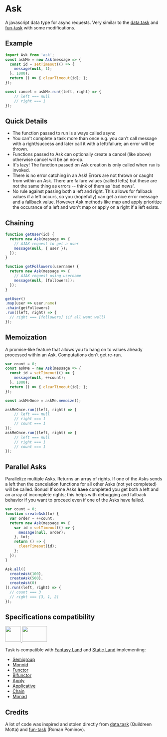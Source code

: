 # Ask

A javascript data type for async requests. Very similar to the [data.task](https://github.com/folktale/data.task) and [fun-task](https://github.com/rpominov/fun-task) with some modifications.

## Example
```javascript
import Ask from 'ask';
const askMe = new Ask(message => {
  const id = setTimeout(() => {
    message(null, 1);
  }, 1000);
  return () => { clearTimeout(id); };
});

const cancel = askMe.run((left, right) => {
    // left === null
    // right === 1
});
```

## Quick Details
- The function passed to run is always called async
- You can't complete a task more than once e.g. you can't call message with a right/success and later call it with a left/failure; an error will be thrown.
- Functions passed to Ask can optionally create a cancel (like above) otherwise cancel will be an no-op.
- It's lazy! The function passed on Ask creation is only called when `run` is invoked.
- There is no error catching in an Ask! Errors are not thrown or caught from within an Ask. There are failure values (called lefts) but these are not the same thing as errors -- think of them as 'bad news'.
- No rule against passing both a left and right. This allows for fallback values if a left occurs, so you (hopefully) can get a nice error message and a fallback value. However Ask methods like map and apply prioritize the occurance of a left and won't map or apply on a right if a left exists.

## Chaining

```javascript
function getUser(id) {
  return new Ask(message => {
    // AJAX request to get a user
    message(null, { user });
  });
}

function getFollowers(username) {
  return new Ask(message => {
    // AJAX request using username
    message(null, [followers]);
  });
}

getUser()
.map(user => user.name)
.chain(getFollowers)
.run((left, right) => {
  // right === [followers] (if all went well)
});
```

## Memoization

A promise-like feature that allows you to hang on to values already processed within an Ask. Computations don't get re-run.

```javascript
var count = 0;
const askMe = new Ask(message => {
  const id = setTimeout(() => {
    message(null, ++count);
  }, 1000);
  return () => { clearTimeout(id); };
});

const askMeOnce = askMe.memoize();

askMeOnce.run((left, right) => {
    // left === null
    // right === 1
    // count === 1
});
askMeOnce.run((left, right) => {
    // left === null
    // right === 1
    // count === 1
});
```

## Parallel Asks

Parallelize multiple Asks. Returns an array of rights. If one of the Asks sends a left then the cancelation functions for all other Asks (not yet completed) will be called. Bonus! If some Asks **have** completed you get both a left and an array of incomplete rights; this helps with debugging and fallback behavior if you want to proceed even if one of the Asks have failed.

```javascript
var count = 0;
function createAsk(to) {
  var order = ++count;
  return new Ask(message => {
    var id = setTimeout(() => {
      message(null, order);
    }, to);
    return () => {
      clearTimeout(id);
    };
  });
}

Ask.all([
  createAsk(100),
  createAsk(500),
  createAsk(0)
]).run((left, right) => {
  // count === 3
  // right === [3, 1, 2]
});
```

## Specifications compatibility

<a href="https://github.com/fantasyland/fantasy-land">
  <img width="50" height="50" src="https://raw.githubusercontent.com/fantasyland/fantasy-land/master/logo.png" />
</a>
<a href="https://github.com/rpominov/static-land">
  <img width="80" height="50" src="https://raw.githubusercontent.com/rpominov/static-land/master/logo/logo.png" />
</a>

Task is compatible with [Fantasy Land](https://github.com/fantasyland/fantasy-land) and [Static Land](https://github.com/rpominov/static-land) implementing:

- [Semigroup](https://github.com/fantasyland/fantasy-land#semigroup)
- [Monoid](https://github.com/fantasyland/fantasy-land#monoid)
- [Functor](https://github.com/fantasyland/fantasy-land#functor)
- [Bifunctor](https://github.com/fantasyland/fantasy-land#bifunctor)
- [Apply](https://github.com/fantasyland/fantasy-land#apply)
- [Applicative](https://github.com/fantasyland/fantasy-land#applicative)
- [Chain](https://github.com/fantasyland/fantasy-land#chain)
- [Monad](https://github.com/fantasyland/fantasy-land#monad)

## Credits
A lot of code was inspired and stolen directly from [data.task](https://github.com/folktale/data.task) (Quildreen Motta) and [fun-task](https://github.com/rpominov/fun-task) (Roman Pominov).
